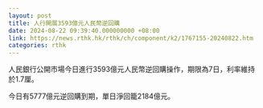 ```yaml
---
layout: post
title: 人行開展3593億元人民幣逆回購
date: 2024-08-22 09:39:40.000000000 +08:00
link: https://news.rthk.hk/rthk/ch/component/k2/1767155-20240822.htm
categories: rthk
---
```


人民銀行公開市場今日進行3593億元人民幣逆回購操作，期限為7日，利率維持於1.7厘。

今日有5777億元逆回購到期，單日淨回籠2184億元。
